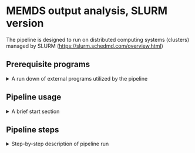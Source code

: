 
# MEMDS output analysis, SLURM version

The pipeline is designed to run on distributed computing systems (clusters) managed by SLURM
(https://slurm.schedmd.com/overview.html)

## Prerequisite programs
<details>
<summary> A run down of external programs utilized by the pipeline </summary>
<p></p>

The pipeline makes use of several external programs. The easiest way to make sure that all dependencies are installed is to use Conda package manager. Alternatively, one can install manually the programs listed below, however in this case program locations need to be added to the $PATH prior to running the pipeline.

#### Install miniconda: https://docs.conda.io/en/latest/miniconda.html
#### Install bioconda: https://bioconda.github.io

#### Use Conda to create environment with the following programs:
*conda create -n modules3  python=2.7  bwa cutadapt fastqc pear perl picard pysam biopython samtools seqtk trimmomatic*

#### Check that all the programs are present in the newly created environment (program version might be different):
biopython   1.73\
bwa         0.7.17\
cutadapt    1.18\
fastqc      0.11.9\
pear        0.9.6\
perl        5.32.1\
pysam       0.15.3\
python      2.7.15\
samtools    1.6\
seqtk       1.3\
trimmomatic 0.39
</details>

## Pipeline usage
<details>
<summary> A brief start section </summary>
<p></p>

#### a) Prepare the parameter files needed to run the pipeline, as outlined in the **"Parameter_file_preparation"** guide.
#### b) Use the "MEMDS_pipeline_wrapper" bash script supplied with the scripts to run desired pipeline steps.
#### c) Alternatively, navigate to the pipeline scripts folder and run them directly. Note that the scripts might produce an error if activated from outside their folder.
</details>

## Pipeline steps
<details>
<summary> Step-by-step description of pipeline run </summary>
<p></p>

### 1) Joining partial \*.fastq files (if data is separated across several lanes):
a) **Prepare:** fastq_merging/samples_table_0.txt\
b) **Run:** *bash concatenate_partfiles.sh*\
c) **Check** output file "fastq_merging/samples_table_0.sh.concat.sh". Make sure it doesn't include comments indicating errors.\
d) **Run**: *srun bash fastq_merging/samples_table_0.sh.concat.sh*\
e) **Check**: concatenated output files to ensure that no data is missing.

### 2) Organizing parameter files:
a) **Prepare in the "config_files" folder**: params_1.sh; samples_table.txt; factors_table.txt\
b) In the **sequences directory** (as listed in **params_1.sh**), prepare reference fasta files. Each reference file should contain single reference sequence. All reference files should have the extension **.fa**.\
c) **Run**: \
   *bash setting_1-PE.sh* (Paired-end data) **or**\
   *bash setting_1-SE.sh* (Single-end data)\
d) **Check**: output file **config_files/samples_table.sh**. Make sure it contains all parameter data and doesn't include comments indicating errors.

### 3) Quality control and merging (for paired-end data):
a) **Run**: \
    *bash filter-PE4.sh $i* ($i is a number 1 to 5 (5 is optional)) for paired-end data **or**\
    *bash filter-SE4.sh $i* ($i is a number 1 to 4 (4 is optional)) for single-end data.\
   **Note**: All steps are running on Slurm. The steps should be run in a sequential manner; **don't start** a new step before completion of the previous one!\
b) In each step check that the jobs are completed on the grid using **"sacct"** command.\
c) **Check** the output at each step:\
   **step 1:** Check Fastqc \*.html output for quality analysis of the raw data.\
   **step 2: For paired-end data only.** Check Pear results (merged fastq files). Check **\*.assembled.info** file for the percentage of reads that were merged.\
   **step 3:** Check quality-filtered fastq files - Cutadapt and Trimmomatic output - and log files. Each filtered fastq can be viewed with the tool "less" in Linux.\
   **step 4:** Check Fastqc \*.html output for quality analysis of the filtered data.\
   **step 5: Optional.** Check subsampled reads' data for "sanity checks" in the **"tests"** directory.

### 4) Separating barcode and gene sequences:
a) **Run:** *bash trim7.sh 1*\
b) **Check** that the jobs are completed on the grid using **"sacct"** command.\
c) **Check** in the **filtered** directory trimming information files: **\*.trimmed.barcodes** files (correctly trimmed), **\*.wrongId.barcodes** files (unexpected identifiers), and **\*.trimmed.log** files (stating percentage of reads with correct identifiers).\
d) **Check** that correct barcode sequences are recognized by the script and that most reads in the data contain correct barcodes.

### 5) Sorting paralogous genes based on unique sequence signature:
a) **Run:** *bash sort2.sh 1*\
b) **Check** that the jobs are completed on the grid using **"sacct"** command.\
c) **Check** sorted fastq files in the **"sorted"** directory. The **\*.others.fastq** files contain reads that couldn't be matched to either gene of origin.

### 6) Mapping filtered, trimmed and sorted reads to reference:
a) **Run:** *bash bwa9.sh 1*\
b) **Check** that dictionary files are generated for each **\*.fa** file in the **reference sequence directory**.\
c) **Run:** *bash bwa9.sh 2*\
d) **Check** that the jobs are completed on the grid using **"sacct"** command.\
e) **Check** that read-reference alignment files (**\*.sam** and **\*.bam**) are created in the **"mapping"** directory for each sorted fastq file.

### 7) Adjusting mapping results so they can be viewed with IGV viewer:
a) **Run:** *bash create_dummy_genome5.sh 1*\
b) Check the **\*.barcode.fasta** files are created in the **"mapping"** direcory.\
c) After this stage, all files for visual inspection of the alignments by IGV should be ready in the **"mapping"** directory: **\*.bam**, **\*.bam.bai**, **\*.barcode.fasta**.

### 8) Detecting potential mutations per primary-barcode family:
a) **Run:** *bash sam_to_mutation-table_5.2.sh 1*\
b) **Check** that the jobs are completed on the grid using **"sacct"** command.\
c) **Check** the resulting output mutation tables (**\*.mutationFrequncyPerBarcode.txt**) and log files (**\*.mutationFrequncyPerBarcode.log.txt**) in the **"tables.BC3cutoff1"** directory. The log files list number of reads analyzed in each sorted fastq file for mutation presence.\
d) **Check** **"tag-BC3_missing"** output mutation tables for analysis of reads lacking secondary barcode, if the option is enabled in the script.

### 9) Detecting potential mutations and their quality per read:
a) **Run:** *bash sam_to_mutation-list-3.sh 1*\
b) **Check** that the jobs are completed on the grid using **"sacct"** command.\
c) **Check** the resulting output mutation tables (**\*.mutations.txt**) and log files (**\*.log.txt**) in the **"mutations"** directory. The log files list number of reads analyzed in each sorted fastq file for mutation presence.\
   **Note**: The log files produced in this step should be identical to the log files produced in Step 8, since both scripts use same filters when analyzing reads.

### 10) Creating data for identification of chimeric read families:
a) **Run:** *bash intersection.sh 1*\
b) **Check** that the jobs are completed on the grid using **"sacct"** command.\
c) **Check** the resulting summary tables in the **"tables_consensus.BC3cutoff1.intersection"** directory. These tables provide information on read families that belong to different analyzed genes and share same primary barcode, suggesting that one of the families might represent a chimeric artifact.

### 11a) Collating mutation data per primary-barcode family:
a) **Run:** *bash consensus_15.1.sh 1*\
   **Note**: If Step 10 was run, a helper subroutine would be activated to remove chimeric families from the final output of this Step.\
b) **Check** that the jobs are completed on the grid using **"sacct"** command.\
c) **Check** the resulting summary tables in the **"tables_consensus.BC3cutoff1"** directory. In these tables all mutation information per primary-barcode family presented in a single row, as a semi-colon separated lists.  

### 11b) Generating consensus mutation tables:
a) **Run:** *bash consensus_15.1.sh 2*\
b) **Check** that the jobs are completed on the grid using **"sacct"** command.\
c) **Check** the resulting consensus tables in the **"tables_consensus.BC3cutoff1"** directory. Consensus tables list mutation profiles of each primary-bracode read family, after filtering them through a defined set of cutoff criteria.\
   Mutations passing the combined cutoff criteria are shown as is. Ambigous positions where both mutation and wild-type reads do not pass the combined cutoff criteria are shown as 'N'. Read families where all mutations are rejected, but wild-type reads pass the combined cutoff criteria at these positions are considered wild-type ('WT').
</details>

